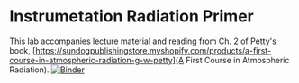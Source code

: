 # Instrumetation Radiation Primer
This lab accompanies lecture material and reading from Ch. 2 of Petty's book, [https://sundogpublishingstore.myshopify.com/products/a-first-course-in-atmospheric-radiation-g-w-petty](A First Course in Atmospheric Radiation).
[![Binder](https://mybinder.org/badge_logo.svg)](https://mybinder.org/v2/gh/pstaten/inst_rad_primer/HEAD)
